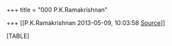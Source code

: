 +++
title = "000 P.K.Ramakrishnan"

+++
[[P.K.Ramakrishnan	2013-05-09, 10:03:58 [Source](https://groups.google.com/g/samskrita/c/BSQekQnsnc4)]]



[TABLE]

